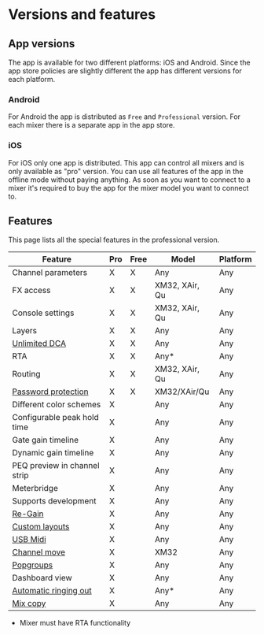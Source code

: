 # Versions and features

## App versions
The app is available for two different platforms: iOS and Android. Since the app store policies are slightly different the app has different versions for each platform.

### Android
For Android the app is distributed as `Free` and `Professional` version. For each mixer there is a separate app in the app store.

### iOS
For iOS only one app is distributed. This app can control all mixers and is only available as "pro" version.
You can use all features of the app in the offline mode without paying anything. As soon as you want to connect to a mixer it's required to buy the app for the mixer model you want to connect to.

## Features
This page lists all the special features in the professional version.

| Feature | Pro | Free | Model | Platform |
| ------ |  ------ | ------ | --- | --- |
| Channel parameters | X | X | Any | Any |
| FX access | X | X | XM32, XAir, Qu | Any |
| Console settings | X | X | XM32, XAir, Qu | Any |
| Layers | X | X | Any | Any |
| [Unlimited DCA](layer-idcas.md) | X | X | Any | Any |
| RTA | X | X | Any* | Any |
| Routing | X| X | XM32, XAir, Qu | Any |
| [Password protection](xm32/bus-password.md) | X | X | XM32/XAir/Qu | Any |
| Different color schemes | X | | Any | Any |
| Configurable peak hold time | X | | Any | Any |
| Gate gain timeline | X | | Any | Any |
| Dynamic gain timeline | X | | Any | Any |
| PEQ preview in channel strip | X | | Any | Any |
| Meterbridge | X | | Any | Any |
| Supports development | X | | Any | Any |
| [Re-Gain](re-gain.md) | X | | Any | Any |
| [Custom layouts](custom-layouts.md) | X | | Any | Any |
| [USB Midi](usb-midi.md) | X | | Any | Any |
| [Channel move](xm32/channel-move.md) | X | | XM32 | Any |
| [Popgroups](app-settings.md) | X | | Any | Any |
| Dashboard view | X | | Any | Any |
| [Automatic ringing out](feedback-detection.md) | X | | Any* | Any |
| [Mix copy](mix-copy.md) | X | | Any | Any |

* Mixer must have RTA functionality